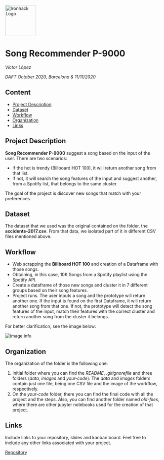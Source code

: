 <img src="https://bit.ly/2VnXWr2" alt="Ironhack Logo" width="100"/>

# Song Recommender P-9000
*Víctor López*

*DAFT October 2020, Barcelona & 11/11/2020*

## Content
- [Project Description](#project-description)
- [Dataset](#dataset)
- [Workflow](#workflow)
- [Organization](#organization)
- [Links](#links)


## Project Description
**Song Recommender P-9000** suggest a song based on the input of the user. There are two scenarios:
- If the hot is trendy (Billboard HOT 100), it will return another song from that list.
- If not, it will search the song features of the input and suggest another, from a Spotify list, that belongs to the same cluster.

The goal of the project is discover new songs that match with your preferences.

## Dataset
The dataset that we used was the original contained on the folder, the **accidents-2017.csv**. From that data, we isolated part of it in different CSV files mentioned above.

## Workflow
  * Web scrapping the **Billboard HOT 100** and creation of a Dataframe with those songs.
  * Obtaining, in this case, 10K Songs from a Spotify playlist using the Spotify API.
  * Create a dataframe of those new songs and cluster it in 7 different groups based on their song features.
  * Project runs. The user inputs a song and the prototype will return another one. If the input is found on the first Dataframe, it will return another song from that one. If not, the prototype will detect the song features of the input, match their features with the correct cluster and return another song from the cluster it belongs.

For better clarification, see the image below:

![image info](./Documents/Ironhack/Week3/Project-Week-3-Song-Recommender/images/workflow.png)

## Organization

The organization of the folder is the following one:
1. Initial folder where you can find the *README*, *.gitignorefile* and three folders (*data*, *images* and *your-code*). The *data* and *images* folders contain just one file, being one CSV file and the image of the workflow, respectively.
2. On the *your-code* folder, there you can find the final code with all the project and the steps. Also, you can find another folder named *old-files*, where there are other jupyter notebooks used for the creation of that project.

## Links
Include links to your repository, slides and kanban board. Feel free to include any other links associated with your project.

[Repository](https://github.com/VictorLJay/Project-Week-3-Song-Recommender)
